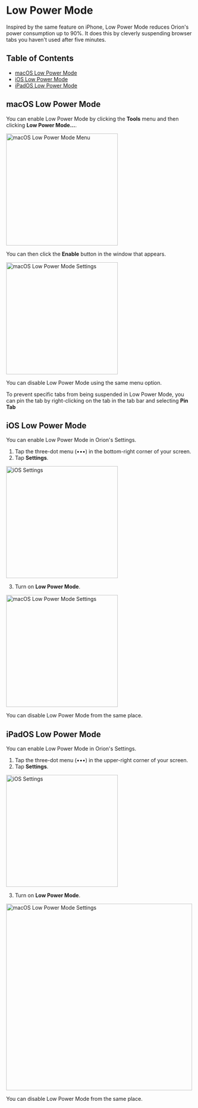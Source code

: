 # Low Power Mode

Inspired by the same feature on iPhone, Low Power Mode reduces Orion's power consumption up to 90%. It does this by cleverly suspending browser tabs you haven't used after five minutes.

## Table of Contents

- [macOS Low Power Mode](#macos)
- [iOS Low Power Mode](#ios)
- [iPadOS Low Power Mode](#ipados)

<a name="macos"></a>
## macOS Low Power Mode

You can enable Low Power Mode by clicking the **Tools** menu and then clicking **Low Power Mode...**.

<img src="media/macos_low_power_menu.png" width="300" alt="macOS Low Power Mode Menu"><br />

You can then click the **Enable** button in the window that appears.

<img src="media/macos_low_power_setting.png" width="300" alt="macOS Low Power Mode Settings"><br />

You can disable Low Power Mode using the same menu option.

To prevent specific tabs from being suspended in Low Power Mode, you can pin the tab by right-clicking on the tab in the tab bar and selecting **Pin Tab**

<a name="ios"></a>
## iOS Low Power Mode

You can enable Low Power Mode in Orion's Settings.

1. Tap the three-dot menu (•••) in the bottom-right corner of your screen.
2. Tap **Settings**.

<img src="media/ios_settings.png" width="300" alt="iOS Settings"><br />

3. Turn on **Low Power Mode**.

<img src="media/ios_low_power_setting.png" width="300" alt="macOS Low Power Mode Settings"><br />

You can disable Low Power Mode from the same place.

<a name="ipados"></a>
## iPadOS Low Power Mode

You can enable Low Power Mode in Orion's Settings.

1. Tap the three-dot menu (•••) in the upper-right corner of your screen.
2. Tap **Settings**.

<img src="media/ipados_settings.png" width="300" alt="iOS Settings"><br />

3. Turn on **Low Power Mode**.

<img src="media/ipados_low_power_setting.png" width="500" alt="macOS Low Power Mode Settings"><br />

You can disable Low Power Mode from the same place.
